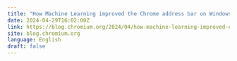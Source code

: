 ```yaml
---
title: "How Machine Learning improved the Chrome address bar on Windows, Mac and ChromeOS"
date: 2024-04-29T16:02:00Z
link: https://blog.chromium.org/2024/04/how-machine-learning-improved-chrome.html?utm_medium=RSS&utm_source=news.12bit.vn
site: blog.chromium.org
language: English
draft: false
---
```

